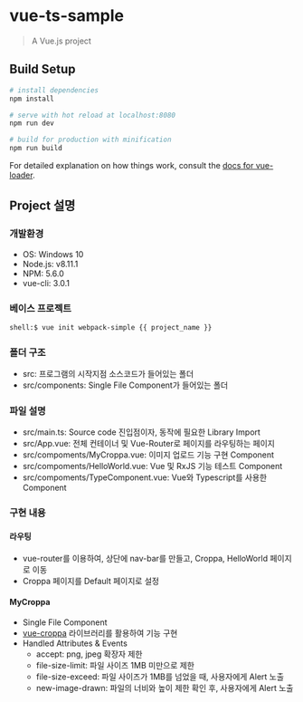 # vue-ts-sample

> A Vue.js project

## Build Setup

``` bash
# install dependencies
npm install

# serve with hot reload at localhost:8080
npm run dev

# build for production with minification
npm run build
```

For detailed explanation on how things work, consult the [docs for vue-loader](http://vuejs.github.io/vue-loader).

## Project 설명

### 개발환경
- OS: Windows 10
- Node.js: v8.11.1
- NPM: 5.6.0
- vue-cli: 3.0.1

### 베이스 프로젝트
``` bash
shell:$ vue init webpack-simple {{ project_name }}
```

### 폴더 구조
- src: 프로그램의 시작지점 소스코드가 들어있는 폴더
- src/components: Single File Component가 들어있는 폴더

### 파일 설명
- src/main.ts: Source code 진입점이자, 동작에 필요한 Library Import
- src/App.vue: 전체 컨테이너 및 Vue-Router로 페이지를 라우팅하는 페이지
- src/compoments/MyCroppa.vue: 이미지 업로드 기능 구현 Component
- src/compoments/HelloWorld.vue: Vue 및 RxJS 기능 테스트 Component
- src/compoments/TypeComponent.vue: Vue와 Typescript를 사용한 Component

### 구현 내용

#### 라우팅
- vue-router를 이용하여, 상단에 nav-bar를 만들고, Croppa, HelloWorld 페이지로 이동
- Croppa 페이지를 Default 페이지로 설정

#### MyCroppa
- Single File Component
- [vue-croppa](https://github.com/zhanziyang/vue-croppa) 라이브러리를 활용하여 기능 구현
- Handled Attributes & Events
  - accept: png, jpeg 확장자 제한
  - file-size-limit: 파일 사이즈 1MB 미만으로 제한
  - file-size-exceed: 파일 사이즈가 1MB를 넘었을 때, 사용자에게 Alert 노출
  - new-image-drawn: 파일의 너비와 높이 제한 확인 후, 사용자에게 Alert 노출
